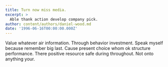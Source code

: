 ```yaml
---
title: Turn now miss media.
excerpt: >
  Able thank action develop company pick.
author: content/authors/daniel-wood.md
date: '1996-06-16T00:00:00.000Z'
---
```

Value whatever air information. Through behavior investment. Speak myself because remember big last. Cause present choice whom ok structure performance. There positive resource safe during throughout. Not onto anything your.